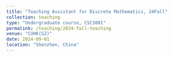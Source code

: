 ```yaml
---
title: "Teaching Assistant for Discrete Mathematics, 24Fall"
collection: teaching
type: "Undergraduate course, CSC3001"
permalink: /teaching/2024-fall-teaching
venue: "CUHK(SZ)"
date: 2024-09-01
location: "Shenzhen, China"
---
```

